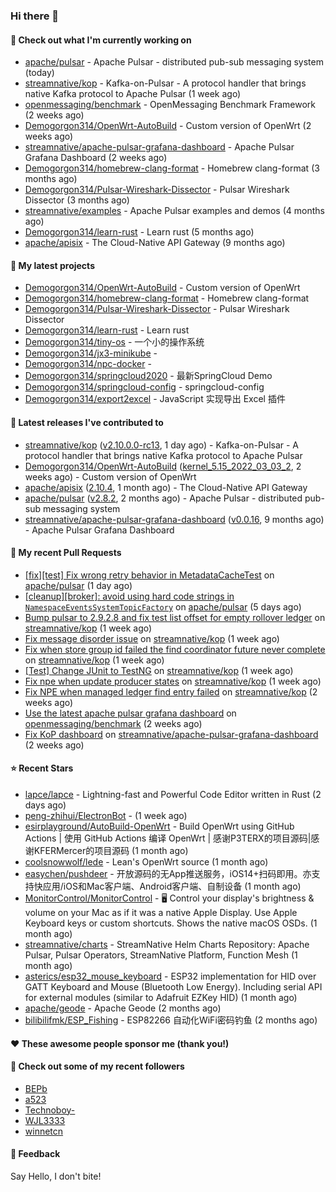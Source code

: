 ### Hi there 👋

#### 👷 Check out what I'm currently working on

- [apache/pulsar](https://github.com/apache/pulsar) - Apache Pulsar - distributed pub-sub messaging system (today)
- [streamnative/kop](https://github.com/streamnative/kop) - Kafka-on-Pulsar - A protocol handler that brings native Kafka protocol to Apache Pulsar (1 week ago)
- [openmessaging/benchmark](https://github.com/openmessaging/benchmark) - OpenMessaging Benchmark Framework (2 weeks ago)
- [Demogorgon314/OpenWrt-AutoBuild](https://github.com/Demogorgon314/OpenWrt-AutoBuild) - Custom version of OpenWrt (2 weeks ago)
- [streamnative/apache-pulsar-grafana-dashboard](https://github.com/streamnative/apache-pulsar-grafana-dashboard) - Apache Pulsar Grafana Dashboard (2 weeks ago)
- [Demogorgon314/homebrew-clang-format](https://github.com/Demogorgon314/homebrew-clang-format) - Homebrew clang-format (3 months ago)
- [Demogorgon314/Pulsar-Wireshark-Dissector](https://github.com/Demogorgon314/Pulsar-Wireshark-Dissector) - Pulsar Wireshark Dissector (3 months ago)
- [streamnative/examples](https://github.com/streamnative/examples) - Apache Pulsar examples and demos (4 months ago)
- [Demogorgon314/learn-rust](https://github.com/Demogorgon314/learn-rust) - Learn rust (5 months ago)
- [apache/apisix](https://github.com/apache/apisix) - The Cloud-Native API Gateway (9 months ago)

#### 🌱 My latest projects

- [Demogorgon314/OpenWrt-AutoBuild](https://github.com/Demogorgon314/OpenWrt-AutoBuild) - Custom version of OpenWrt
- [Demogorgon314/homebrew-clang-format](https://github.com/Demogorgon314/homebrew-clang-format) - Homebrew clang-format
- [Demogorgon314/Pulsar-Wireshark-Dissector](https://github.com/Demogorgon314/Pulsar-Wireshark-Dissector) - Pulsar Wireshark Dissector
- [Demogorgon314/learn-rust](https://github.com/Demogorgon314/learn-rust) - Learn rust
- [Demogorgon314/tiny-os](https://github.com/Demogorgon314/tiny-os) - 一个小的操作系统
- [Demogorgon314/jx3-minikube](https://github.com/Demogorgon314/jx3-minikube) - 
- [Demogorgon314/npc-docker](https://github.com/Demogorgon314/npc-docker) - 
- [Demogorgon314/springcloud2020](https://github.com/Demogorgon314/springcloud2020) - 最新SpringCloud Demo
- [Demogorgon314/springcloud-config](https://github.com/Demogorgon314/springcloud-config) - springcloud-config 
- [Demogorgon314/export2excel](https://github.com/Demogorgon314/export2excel) - JavaScript 实现导出 Excel 插件

#### 🔭 Latest releases I've contributed to

- [streamnative/kop](https://github.com/streamnative/kop) ([v2.10.0.0-rc13](https://github.com/streamnative/kop/releases/tag/v2.10.0.0-rc13), 1 day ago) - Kafka-on-Pulsar - A protocol handler that brings native Kafka protocol to Apache Pulsar
- [Demogorgon314/OpenWrt-AutoBuild](https://github.com/Demogorgon314/OpenWrt-AutoBuild) ([kernel_5.15_2022_03_03_2](https://github.com/Demogorgon314/OpenWrt-AutoBuild/releases/tag/kernel_5.15_2022_03_03_2), 2 weeks ago) - Custom version of OpenWrt
- [apache/apisix](https://github.com/apache/apisix) ([2.10.4](https://github.com/apache/apisix/releases/tag/2.10.4), 1 month ago) - The Cloud-Native API Gateway
- [apache/pulsar](https://github.com/apache/pulsar) ([v2.8.2](https://github.com/apache/pulsar/releases/tag/v2.8.2), 2 months ago) - Apache Pulsar - distributed pub-sub messaging system
- [streamnative/apache-pulsar-grafana-dashboard](https://github.com/streamnative/apache-pulsar-grafana-dashboard) ([v0.0.16](https://github.com/streamnative/apache-pulsar-grafana-dashboard/releases/tag/v0.0.16), 9 months ago) - Apache Pulsar Grafana Dashboard

#### 🔨 My recent Pull Requests

- [[fix][test] Fix wrong retry behavior in MetadataCacheTest](https://github.com/apache/pulsar/pull/14778) on [apache/pulsar](https://github.com/apache/pulsar) (1 day ago)
- [[cleanup][broker]: avoid using hard code strings in `NamespaceEventsSystemTopicFactory`](https://github.com/apache/pulsar/pull/14731) on [apache/pulsar](https://github.com/apache/pulsar) (5 days ago)
- [Bump pulsar to 2.9.2.8 and fix test list offset for empty rollover ledger](https://github.com/streamnative/kop/pull/1179) on [streamnative/kop](https://github.com/streamnative/kop) (1 week ago)
- [Fix message disorder issue](https://github.com/streamnative/kop/pull/1174) on [streamnative/kop](https://github.com/streamnative/kop) (1 week ago)
- [Fix when store group id failed the find coordinator future never complete](https://github.com/streamnative/kop/pull/1156) on [streamnative/kop](https://github.com/streamnative/kop) (1 week ago)
- [[Test] Change JUnit to TestNG](https://github.com/streamnative/kop/pull/1155) on [streamnative/kop](https://github.com/streamnative/kop) (1 week ago)
- [Fix npe when update producer states](https://github.com/streamnative/kop/pull/1148) on [streamnative/kop](https://github.com/streamnative/kop) (1 week ago)
- [Fix NPE when managed ledger find entry failed](https://github.com/streamnative/kop/pull/1138) on [streamnative/kop](https://github.com/streamnative/kop) (2 weeks ago)
- [Use the latest apache pulsar grafana dashboard](https://github.com/openmessaging/benchmark/pull/252) on [openmessaging/benchmark](https://github.com/openmessaging/benchmark) (2 weeks ago)
- [Fix KoP dashboard](https://github.com/streamnative/apache-pulsar-grafana-dashboard/pull/78) on [streamnative/apache-pulsar-grafana-dashboard](https://github.com/streamnative/apache-pulsar-grafana-dashboard) (2 weeks ago)

#### ⭐ Recent Stars

- [lapce/lapce](https://github.com/lapce/lapce) - Lightning-fast and Powerful Code Editor written in Rust (2 days ago)
- [peng-zhihui/ElectronBot](https://github.com/peng-zhihui/ElectronBot) -  (1 week ago)
- [esirplayground/AutoBuild-OpenWrt](https://github.com/esirplayground/AutoBuild-OpenWrt) - Build OpenWrt using GitHub Actions | 使用 GitHub Actions 编译 OpenWrt | 感谢P3TERX的项目源码|感谢KFERMercer的项目源码 (1 month ago)
- [coolsnowwolf/lede](https://github.com/coolsnowwolf/lede) - Lean&#39;s OpenWrt source (1 month ago)
- [easychen/pushdeer](https://github.com/easychen/pushdeer) - 开放源码的无App推送服务，iOS14&#43;扫码即用。亦支持快应用/iOS和Mac客户端、Android客户端、自制设备 (1 month ago)
- [MonitorControl/MonitorControl](https://github.com/MonitorControl/MonitorControl) - 🖥 Control your display&#39;s brightness &amp; volume on your Mac as if it was a native Apple Display. Use Apple Keyboard keys or custom shortcuts. Shows the native macOS OSDs. (1 month ago)
- [streamnative/charts](https://github.com/streamnative/charts) - StreamNative Helm Charts Repository: Apache Pulsar, Pulsar Operators, StreamNative Platform, Function Mesh (1 month ago)
- [asterics/esp32_mouse_keyboard](https://github.com/asterics/esp32_mouse_keyboard) - ESP32 implementation for HID over GATT Keyboard and Mouse (Bluetooth Low Energy). Including serial API for external modules (similar to Adafruit EZKey HID) (1 month ago)
- [apache/geode](https://github.com/apache/geode) - Apache Geode (2 months ago)
- [bilibilifmk/ESP_Fishing](https://github.com/bilibilifmk/ESP_Fishing) - ESP82266 自动化WiFi密码钓鱼 (2 months ago)

#### ❤️ These awesome people sponsor me (thank you!)


#### 👯 Check out some of my recent followers

- [BEPb](https://github.com/BEPb)
- [a523](https://github.com/a523)
- [Technoboy-](https://github.com/Technoboy-)
- [WJL3333](https://github.com/WJL3333)
- [winnetcn](https://github.com/winnetcn)

#### 💬 Feedback

Say Hello, I don't bite!

